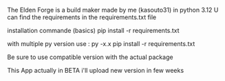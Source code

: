 The Elden Forge is a build maker made by me (kasouto31) in python 3.12 
U can find the requirements in the requirements.txt file

installation commande (basics) 
pip install -r requirements.txt 

with multiple py version use : 
py -x.x pip install -r requirements.txt 

Be sure to use compatible version with the actual package

This App actually in BETA i'll upload new version in few weeks 
